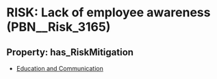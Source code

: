 # RISK: __Lack of employee awareness__ (PBN__Risk_3165)

## Property: has_RiskMitigation

* [Education and Communication](PBN__Mitigation_1618)

